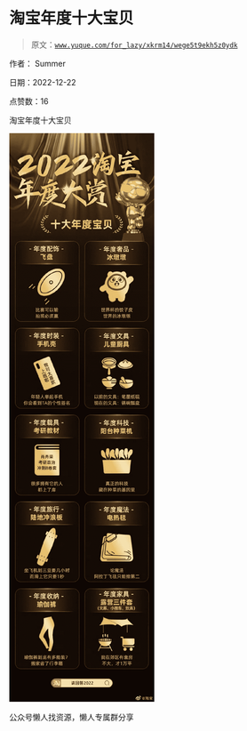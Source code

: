 # 淘宝年度十大宝贝

> 原文：[`www.yuque.com/for_lazy/xkrm14/wege5t9ekh5z0ydk`](https://www.yuque.com/for_lazy/xkrm14/wege5t9ekh5z0ydk)



作者： Summer



日期：2022-12-22



点赞数：16

<ne-hole id="u6b94a4a6" data-lake-id="u6b94a4a6"><ne-card data-card-name="hr" data-card-type="block" id="fdyk5" data-event-boundary="card">

淘宝年度十大宝贝



<ne-card data-card-name="image" data-card-type="inline" id="fvzNd" data-event-boundary="card">![](img/8b4565c809937434aa325e2258d4c289.png)</ne-card>

<ne-hole id="ub2e30452" data-lake-id="ub2e30452"><ne-card data-card-name="hr" data-card-type="block" id="MuOBQ" data-event-boundary="card">

公众号懒人找资源，懒人专属群分享

</ne-card></ne-hole></ne-card></ne-hole>